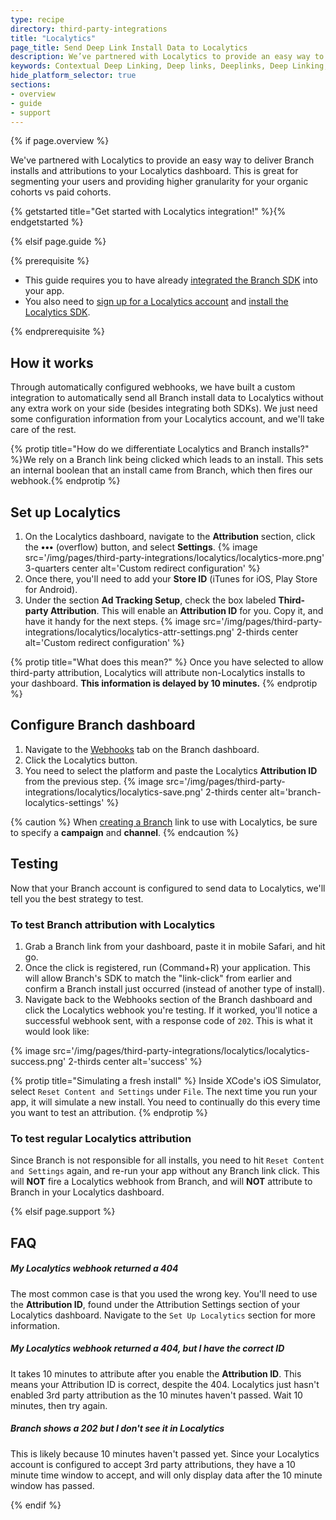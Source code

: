 ```yaml
---
type: recipe
directory: third-party-integrations
title: "Localytics"
page_title: Send Deep Link Install Data to Localytics
description: We’ve partnered with Localytics to provide an easy way to deliver Branch installs and attributions to your Localytics dashboard. Learn how to set it up.
keywords: Contextual Deep Linking, Deep links, Deeplinks, Deep Linking, Deeplinking, Deferred Deep Linking, Deferred Deeplinking, Google App Indexing, Google App Invites, Apple Universal Links, Apple Spotlight Search, Facebook App Links, AppLinks, Deepviews, Deep views, Analytics, Install Data, Localytics
hide_platform_selector: true
sections:
- overview
- guide
- support
---
```


{% if page.overview %}

We've partnered with Localytics to provide an easy way to deliver Branch installs and attributions to your Localytics dashboard. This is great for segmenting your users and providing higher granularity for your organic cohorts vs paid cohorts.

{% getstarted title="Get started with Localytics integration!" %}{% endgetstarted %}

{% elsif page.guide %}

{% prerequisite %}

- This guide requires you to have already [integrated the Branch SDK]({{base.url}}/getting-started/sdk-integration-guide) into your app.
- You also need to [sign up for a Localytics account](https://www.localytics.com/free-trial-signup/) and [install the Localytics SDK](http://docs.localytics.com/).

{% endprerequisite %}

## How it works

Through automatically configured webhooks, we have built a custom integration to automatically send all Branch install data to Localytics without any extra work on your side (besides integrating both SDKs). We just need some configuration information from your Localytics account, and we'll take care of the rest.

{% protip title="How do we differentiate Localytics and Branch installs?" %}We rely on a Branch link being clicked which leads to an install. This sets an internal boolean that an install came from Branch, which then fires our webhook.{% endprotip %}

## Set up Localytics

1. On the Localytics dashboard, navigate to the **Attribution** section, click the **•••** (overflow) button, and select **Settings**. {% image src='/img/pages/third-party-integrations/localytics/localytics-more.png' 3-quarters center alt='Custom redirect configuration' %}
1. Once there, you'll need to add your **Store ID** (iTunes for iOS, Play Store for Android).
1. Under the section **Ad Tracking Setup**, check the box labeled **Third-party Attribution**. This will enable an **Attribution ID** for you. Copy it, and have it handy for the next steps. {% image src='/img/pages/third-party-integrations/localytics/localytics-attr-settings.png' 2-thirds center alt='Custom redirect configuration' %}

{% protip title="What does this mean?" %}
Once you have selected to allow third-party attribution, Localytics will attribute non-Localytics installs to your dashboard. **This information is delayed by 10 minutes.**
{% endprotip %}


## Configure Branch dashboard

1. Navigate to the [Webhooks](https://dashboard.branch.io/#/webhook) tab on the Branch dashboard.
1. Click the Localytics button.
1. You need to select the platform and paste the Localytics **Attribution ID** from the previous step. {% image src='/img/pages/third-party-integrations/localytics/localytics-save.png' 2-thirds center alt='branch-localytics-settings' %}

{% caution %}
When [creating a Branch]({{base.url}}/getting-started/creating-links-other-ways) link to use with Localytics, be sure to specify a **campaign** and **channel**.
{% endcaution %}

## Testing

Now that your Branch account is configured to send data to Localytics, we'll tell you the best strategy to test.

### To test Branch attribution with Localytics

1. Grab a Branch link from your dashboard, paste it in mobile Safari, and hit go.
1. Once the click is registered, run (Command+R) your application. This will allow Branch's SDK to match the "link-click" from earlier and confirm a Branch install just occurred (instead of another type of install).
1. Navigate back to the Webhooks section of the Branch dashboard and click the Localytics webhook you're testing. If it worked, you'll notice a successful webhook sent, with a response code of `202`. This is what it would look like:

{% image src='/img/pages/third-party-integrations/localytics/localytics-success.png' 2-thirds center alt='success' %}

{% protip title="Simulating a fresh install" %}
Inside XCode's iOS Simulator, select `Reset Content and Settings` under `File`. The next time you run your app, it will simulate a new install. You need to continually do this every time you want to test an attribution.
{% endprotip %}


### To test regular Localytics attribution

Since Branch is not responsible for all installs, you need to hit `Reset Content and Settings` again, and re-run your app without any Branch link click. This will **NOT** fire a Localytics webhook from Branch, and will **NOT** attribute to Branch in your Localytics dashboard.

{% elsif page.support %}

## FAQ

##### My Localytics webhook returned a 404

The most common case is that you used the wrong key. You'll need to use the **Attribution ID**, found under the Attribution Settings section of your Localytics dashboard. Navigate to the `Set Up Localytics` section for more information.

##### My Localytics webhook returned a 404, but I have the correct ID

It takes 10 minutes to attribute after you enable the **Attribution ID**. This means your Attribution ID is correct, despite the 404. Localytics just hasn't enabled 3rd party attribution as the 10 minutes haven't passed. Wait 10 minutes, then try again.

##### Branch shows a 202 but I don't see it in Localytics

This is likely because 10 minutes haven't passed yet. Since your Localytics account is configured to accept 3rd party attributions, they have a 10 minute time window to accept, and will only display data after the 10 minute window has passed.

{% endif %}
